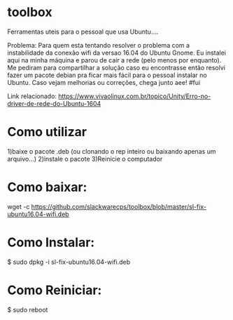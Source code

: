 # toolbox
Ferramentas uteis para o pessoal que usa Ubuntu....

Problema:
Para quem esta tentando resolver o problema com a instabilidade da conexão wifi da versao 16.04 do Ubuntu Gnome. Eu instalei aqui na minha máquina e parou de cair a rede (pelo menos por enquanto). Me pediram para compartilhar a solução caso eu encontrasse então resolvi fazer um pacote debian pra ficar mais fácil para o pessoal instalar no Ubuntu. Caso vejam melhorias ou correções, chega junto aee! #fui

Link relacionado: https://www.vivaolinux.com.br/topico/Unity/Erro-no-driver-de-rede-do-Ubuntu-1604


# Como utilizar 
  1)baixe o pacote .deb (ou clonando o rep inteiro ou baixando apenas um arquivo...)
  2)instale o pacote
  3)Reinicie o computador


# Como baixar:
  wget -c https://github.com/slackwarecps/toolbox/blob/master/sl-fix-ubuntu16.04-wifi.deb

# Como Instalar: 
  $ sudo dpkg -i sl-fix-ubuntu16.04-wifi.deb

# Como Reiniciar:
  $ sudo reboot

